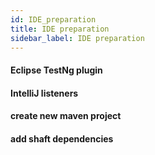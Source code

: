 ```yaml
---
id: IDE_preparation
title: IDE preparation
sidebar_label: IDE preparation
---
```


#### Eclipse TestNg plugin

#### IntelliJ listeners

#### create new maven project

#### add shaft dependencies
